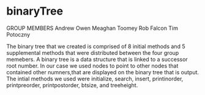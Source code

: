 # binaryTree

GROUP MEMBERS
Andrew Owen
Meaghan Toomey
Rob Falcon
Tim Potoczny

The binary tree that we created is comprised of 8 initial methods and 5 supplemental methods that were distributed between the four group memebers. A binary tree is a data structure that is linked to a successor root number. In our case we used nodes to point to other nodes that contained other numners,that are displayed on the binary tree that is output. The intial methods we used were initialize, search, insert, printinorder, printpreorder, printpostorder, btsize, and treeheight.
